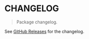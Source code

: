 # CHANGELOG

> Package changelog.

See [GitHub Releases](https://github.com/stdlib-js/stats-incr-mrmse/releases) for the changelog.